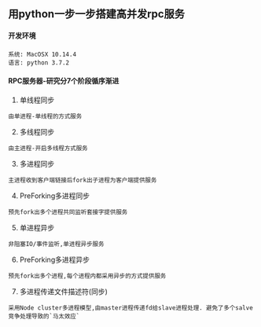 ## 用python一步一步搭建高并发rpc服务

#### 开发环境
```
系统: MacOSX 10.14.4
语言: python 3.7.2
```

#### RPC服务器-研究分7个阶段循序渐进
1. 单线程同步
```
由单进程-单线程的方式服务
```
2. 多线程同步
```
由主进程-开启多线程方式服务
```
3. 多进程同步
```
主进程收到客户端链接后fork出子进程为客户端提供服务
```
4. PreForking多进程同步
```
预先fork出多个进程共同监听套接字提供服务
```
5. 单进程异步
```
非阻塞IO/事件监听,单进程异步服务
```
6. PreForking多进程异步
```
预先fork出多个进程,每个进程内都采用异步的方式提供服务
```
7. 多进程传递文件描述符(同步)
```
采用Node cluster多进程模型,由master进程传递fd给slave进程处理. 避免了多个salve竞争处理导致的`马太效应`
```